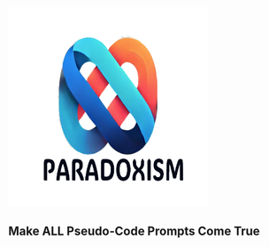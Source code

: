 <img src='images/PARADOXISM_LOGO.png' height=360 width=360/>

## Make ALL Pseudo-Code Prompts Come True




